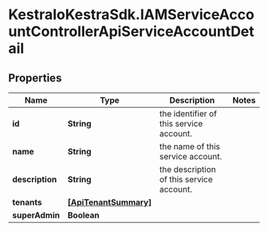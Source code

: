 # KestraIoKestraSdk.IAMServiceAccountControllerApiServiceAccountDetail

## Properties

Name | Type | Description | Notes
------------ | ------------- | ------------- | -------------
**id** | **String** | the identifier of this service account. | 
**name** | **String** | the name of this service account. | 
**description** | **String** | the description of this service account. | 
**tenants** | [**[ApiTenantSummary]**](ApiTenantSummary.md) |  | 
**superAdmin** | **Boolean** |  | 


